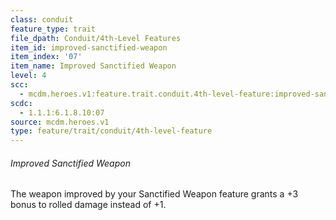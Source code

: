 ```yaml
---
class: conduit
feature_type: trait
file_dpath: Conduit/4th-Level Features
item_id: improved-sanctified-weapon
item_index: '07'
item_name: Improved Sanctified Weapon
level: 4
scc:
  - mcdm.heroes.v1:feature.trait.conduit.4th-level-feature:improved-sanctified-weapon
scdc:
  - 1.1.1:6.1.8.10:07
source: mcdm.heroes.v1
type: feature/trait/conduit/4th-level-feature
---
```


###### Improved Sanctified Weapon

The weapon improved by your Sanctified Weapon feature grants a +3 bonus to rolled damage instead of +1.

